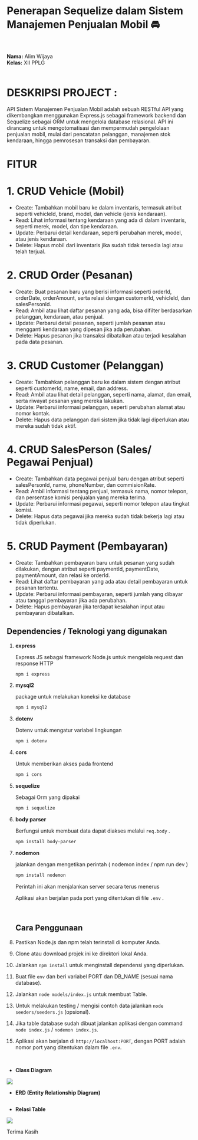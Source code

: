 # Penerapan Sequelize dalam Sistem Manajemen Penjualan Mobil 🚘

<br>

**Nama:** Alim Wijaya <br>
**Kelas:** XII PPLG <br>
<br>


# DESKRIPSI PROJECT : 

API Sistem Manajemen Penjualan Mobil adalah sebuah RESTful API yang dikembangkan menggunakan Express.js sebagai framework backend dan Sequelize sebagai ORM untuk mengelola database relasional. API ini dirancang untuk mengotomatisasi dan mempermudah pengelolaan penjualan mobil, mulai dari pencatatan pelanggan, manajemen stok kendaraan, hingga pemrosesan transaksi dan pembayaran.

# FITUR

# 1. CRUD Vehicle (Mobil)
- Create: Tambahkan mobil baru ke dalam inventaris, termasuk atribut seperti vehicleId, brand, model, dan vehicle (jenis kendaraan).
- Read: Lihat informasi tentang kendaraan yang ada di dalam inventaris, seperti merek, model, dan tipe kendaraan.
- Update: Perbarui detail kendaraan, seperti perubahan merek, model, atau jenis kendaraan.
- Delete: Hapus mobil dari inventaris jika sudah tidak tersedia lagi atau telah terjual.
# 2. CRUD Order (Pesanan)
- Create: Buat pesanan baru yang berisi informasi seperti orderId, orderDate, orderAmount, serta relasi dengan customerId, vehicleId, dan salesPersonId.
- Read: Ambil atau lihat daftar pesanan yang ada, bisa difilter berdasarkan pelanggan, kendaraan, atau penjual.
- Update: Perbarui detail pesanan, seperti jumlah pesanan atau mengganti kendaraan yang dipesan jika ada perubahan.
- Delete: Hapus pesanan jika transaksi dibatalkan atau terjadi kesalahan pada data pesanan.
# 3. CRUD Customer (Pelanggan)
- Create: Tambahkan pelanggan baru ke dalam sistem dengan atribut seperti customerId, name, email, dan address.
- Read: Ambil atau lihat detail pelanggan, seperti nama, alamat, dan email, serta riwayat pesanan yang mereka lakukan.
- Update: Perbarui informasi pelanggan, seperti perubahan alamat atau nomor kontak.
- Delete: Hapus data pelanggan dari sistem jika tidak lagi diperlukan atau mereka sudah tidak aktif.
# 4. CRUD SalesPerson (Sales/ Pegawai Penjual)
- Create: Tambahkan data pegawai penjual baru dengan atribut seperti salesPersonId, name, phoneNumber, dan commisionRate.
- Read: Ambil informasi tentang penjual, termasuk nama, nomor telepon, dan persentase komisi penjualan yang mereka terima.
- Update: Perbarui informasi pegawai, seperti nomor telepon atau tingkat komisi.
- Delete: Hapus data pegawai jika mereka sudah tidak bekerja lagi atau tidak diperlukan.
# 5. CRUD Payment (Pembayaran)
- Create: Tambahkan pembayaran baru untuk pesanan yang sudah dilakukan, dengan atribut seperti paymentId, paymentDate, paymentAmount, dan relasi ke orderId.
- Read: Lihat daftar pembayaran yang ada atau detail pembayaran untuk pesanan tertentu.
- Update: Perbarui informasi pembayaran, seperti jumlah yang dibayar atau tanggal pembayaran jika ada perubahan.
- Delete: Hapus pembayaran jika terdapat kesalahan input atau pembayaran dibatalkan.

## Dependencies / Teknologi yang digunakan

1. **express**

    Express JS sebagai framework Node.js untuk mengelola request dan response HTTP

    ```bash
   npm i express
    ```

2. **mysql2**

    package untuk melakukan koneksi ke database

    ```bash
    npm i mysql2
    ```

3. **dotenv**

    Dotenv untuk mengatur variabel lingkungan
    ```bash
    npm i dotenv
    ```

4. **cors**

    Untuk memberikan akses pada frontend

    ```bash
    npm i cors
    ```
5. **sequelize**

    Sebagai Orm yang dipakai

    ```bash
    npm i sequelize

6. **body parser**

    Berfungsi untuk membuat data dapat diakses melalui `req.body` .

    ```bash
    npm install body-parser
    ```


7. **nodemon**

    jalankan dengan mengetikan perintah ( nodemon index / npm run dev )

    ```bash
    npm install nodemon
    ```

    Perintah ini akan menjalankan server secara terus menerus

    Aplikasi akan berjalan pada port yang ditentukan di file `.env` .

    <br>


    ## Cara Penggunaan

1. Pastikan Node.js dan npm telah terinstall di komputer Anda.
2. Clone atau download projek ini ke direktori lokal Anda.
3. Jalankan `npm install` untuk menginstall dependensi yang diperlukan.
4. Buat file `env` dan beri variabel PORT dan DB_NAME (sesuai nama database).
5. Jalankan `node models/index.js` untuk membuat Table.
6. Untuk melakukan testing / mengisi contoh data jalankan `node seeders/seeders.js` (opsional).
6. Jika table database sudah dibuat jalankan aplikasi dengan command `node index.js` / `nodemon index.js`.
7. Aplikasi akan berjalan di `http://localhost:PORT`, dengan PORT adalah nomor port yang ditentukan dalam file `.env`.

<br>

- **Class Diagram**

<img src="./img/Screenshot 2024-09-13 232424.png" />

<br>

- **ERD (Entity Relationship Diagram)**

<img src="" />
<br>


- **Relasi Table**

<img src="./img/Screenshot 2024-09-16 170807.png" />

<br>

Terima Kasih

 
